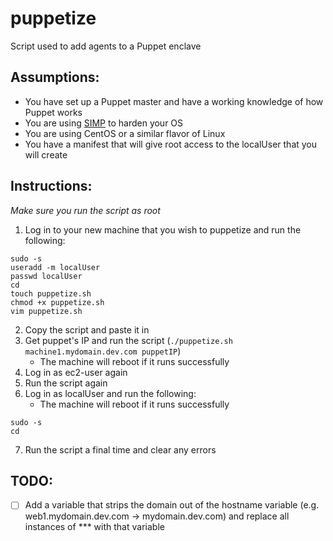 # puppetize
Script used to add agents to a Puppet enclave

## Assumptions:
- You have set up a Puppet master and have a working knowledge of how Puppet works
- You are using [SIMP](https://download.simp-project.com/simp/ISO/tar_bundles/SIMP-6.3.1-0.el7-CentOS-7-x86_64.tar.gz) to harden your OS 
- You are using CentOS or a similar flavor of Linux
- You have a manifest that will give root access to the localUser that you will create

## Instructions:
*Make sure you run the script as root*

1. Log in to your new machine that you wish to puppetize and run the following:
```
sudo -s
useradd -m localUser
passwd localUser
cd
touch puppetize.sh
chmod +x puppetize.sh
vim puppetize.sh
```
2. Copy the script and paste it in
3. Get puppet's IP and run the script (`./puppetize.sh machine1.mydomain.dev.com puppetIP`)
   - The machine will reboot if it runs successfully
4. Log in as ec2-user again
5. Run the script again
6. Log in as localUser and run the following:
   - The machine will reboot if it runs successfully
```
sudo -s
cd
```
7. Run the script a final time and clear any errors

## TODO:
- [ ] Add a variable that strips the domain out of the hostname variable (e.g. web1.mydomain.dev.com -> mydomain.dev.com) and replace all instances of *** with that variable
